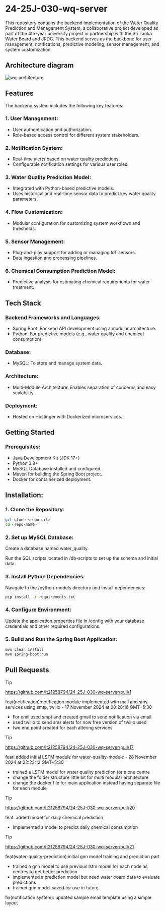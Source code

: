 # 24-25J-030-wq-server

This repository contains the backend implementation of the Water Quality Prediction and Management System, a collaborative project developed as part of the 4th-year university project in partnership with the Sri Lanka Water Board and JRDC. This backend serves as the backbone for user management, notifications, predictive modeling, sensor management, and system customization.

## Architecture diagram

![wq-architecture](https://github.com/user-attachments/assets/5312f2c2-bf94-4422-b6da-4f80c98c3614)



## Features
The backend system includes the following key features:

### 1. User Management:

+ User authentication and authorization.
+ Role-based access control for different system stakeholders.


### 2. Notification System:

+ Real-time alerts based on water quality predictions.
+ Configurable notification settings for various user roles.


### 3. Water Quality Prediction Model:

+ Integrated with Python-based predictive models.
+ Uses historical and real-time sensor data to predict key water quality parameters.


### 4. Flow Customization:

+ Modular configuration for customizing system workflows and thresholds.


### 5. Sensor Management:

+ Plug-and-play support for adding or managing IoT sensors.
+ Data ingestion and processing pipelines.


### 6. Chemical Consumption Prediction Model:

+ Predictive analysis for estimating chemical requirements for water treatment.



## Tech Stack

### Backend Frameworks and Languages:
+ Spring Boot: Backend API development using a modular architecture.
+ Python: For predictive models (e.g., water quality and chemical consumption).

### Database:
+ MySQL: To store and manage system data.

### Architecture:
+ Multi-Module Architecture: Enables separation of concerns and easy scalability.

### Deployment:
+ Hosted on Hostinger with Dockerized microservices.


## Getting Started

### Prerequisites:
+ Java Development Kit (JDK 17+)
+ Python 3.8+
+ MySQL Database installed and configured.
+ Maven for building the Spring Boot project.
+ Docker for containerized deployment.


## Installation:

### 1. Clone the Repository:
```bash
git clone <repo-url>
cd <repo-name>
```

### 2. Set up MySQL Database:

Create a database named water_quality.

Run the SQL scripts located in /db-scripts to set up the schema and initial data.

### 3. Install Python Dependencies:

Navigate to the /python-models directory and install dependencies:

```bash
pip install -r requirements.txt
```

### 4. Configure Environment:

Update the application.properties file in /config with your database credentials and other required configurations.


### 5. Build and Run the Spring Boot Application:

```bash
mvn clean install
mvn spring-boot:run 
```

## Pull Requests

> [!TIP]
>https://github.com/It21258794/24-25J-030-wq-server/pull/1
> 
>feat(notification):notification module implemented with mail and sms services using smtp, twllio - 17 November 2024 at 00:28:16 GMT+5:30
> 
>- For emil used smpt and created gmail to send notification via email
>- used twilio to send sms alerts for now free version of twilio used
>- two end point created for each altering services

> [!TIP]
>https://github.com/It21258794/24-25J-030-wq-server/pull/17
> 
>feat: added initial LSTM module for water-quality-module - 28 November 2024 at 22:23:12 GMT+5:30
>
>- trained a LSTM model for water quality prediction for a one centre
>- change the folder structure little bit for multi modular architecture
>- change the docker file for main application instead having separate file for each module

> [!TIP]
> https://github.com/It21258794/24-25J-030-wq-server/pull/20
>
> feat: added model for daily chemical prediction
>
>- Implemented a model to predict daily chemical consumption
>

> [!TIP]
>https://github.com/It21258794/24-25J-030-wq-server/pull/21
> 
> feat(water-quality-prediction):initial gnn model training and prediction part
>
>- trained a gnn model to use previous lstm model for each node as centres to get better prediction
>- implemented a prediction model but need water board data to evaluate predictions
>- trained gnn model saved for use in future
>
> fix(notification system): updated sample email template using a simple layout



